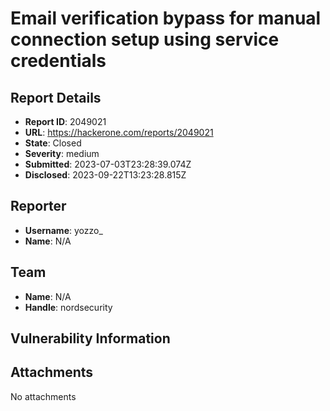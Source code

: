 # Email verification bypass for manual connection setup using service credentials

## Report Details
- **Report ID**: 2049021
- **URL**: https://hackerone.com/reports/2049021
- **State**: Closed
- **Severity**: medium
- **Submitted**: 2023-07-03T23:28:39.074Z
- **Disclosed**: 2023-09-22T13:23:28.815Z

## Reporter
- **Username**: yozzo_
- **Name**: N/A

## Team
- **Name**: N/A
- **Handle**: nordsecurity

## Vulnerability Information


## Attachments
No attachments

